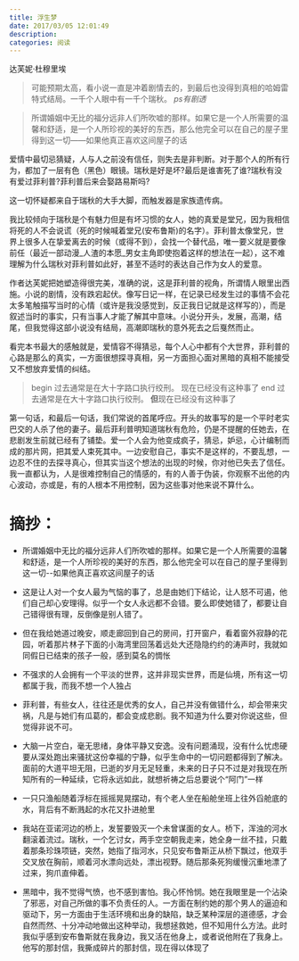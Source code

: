 ```yaml
---
title: 浮生梦
date: 2017/03/05 12:01:49
description:
categories: 阅读
---
```

达芙妮·杜穆里埃

> 可能预期太高，看小说一直是冲着剧情去的，到最后也没得到真相的哈姆雷特式结局。一千个人眼中有一千个瑞秋。
*ps有剧透*

> 所谓婚姻中无比的福分远非人们所吹嘘的那样。如果它是一个人所需要的温馨和舒适，是一个人所珍视的美好的东西，那么他完全可以在自己的屋子里得到这一切——如果他真正喜欢这间屋子的话

爱情中最切忌猜疑，人与人之前没有信任，则失去是非判断。对于那个人的所有行为，都加了一层有色（黑色）眼镜。瑞秋是好是坏?最后是谁害死了谁?瑞秋有没有爱过菲利普?菲利普后来会娶路易斯吗?

这一切怀疑都来自于瑞秋的大手大脚，而触发器是家族遗传病。

我比较倾向于瑞秋是个有魅力但是有坏习惯的女人，她的真爱是堂兄，因为我相信将死的人不会说谎（死的时候喊着堂兄(安布鲁斯)的名字）。菲利普太像堂兄，世界上很多人在挚爱离去的时候（或得不到），会找一个替代品，唯一要义就是要像前任（最近一部动漫_人渣的本愿_男女主角即使抱着这样的想法在一起），这不难理解为什么瑞秋对菲利普如此好，甚至不适时的表达自己作为女人的爱意。

作者达芙妮把她塑造得很完美，准确的说，这是菲利普的视角，所谓情人眼里出西施。小说的剧情，没有跌宕起伏。像写日记一样，在记录已经发生过的事情不会花太多笔触描写当时的心情（或许是我没感觉到，反正我日记就是这样写的），而是叙述当时的事实，只有当事人才能了解其中意味。小说分开头，发展，高潮，结尾，但我觉得这部小说没有结局，高潮即瑞秋的意外死去之后戛然而止。

看完本书最大的感触就是，爱情容不得猜忌，每个人心中都有个大世界，菲利普的心路是那么的真实，一方面很想探寻真相，另一方面担心面对黑暗的真相不能接受又不想放弃爱情的纠结。

> begin 过去通常是在大十字路口执行绞刑。 现在已经没有这种事了
>end 过去通常是在大十字路口执行绞刑。 **但**现在已经没有这种事了

第一句话，和最后一句话，我们常说的首尾呼应。开头的故事写的是一个平时老实巴交的人杀了他的妻子。最后菲利普明知道瑞秋有危险，仍是不提醒的任她去，在悲剧发生前就已经有了铺垫。爱一个人会为他变成疯子，猜忌，妒忌，心计编制而成的那片网，把其爱人束死其中。一边安慰自己，事实不是这样的，不要乱想，一边忍不住的去探寻真心，但其实当这个想法的出现的时候，你对他已失去了信任。
我一直都认为，人是很难控制自己的情感的，有的人善于伪装，你观察不出他的内心波动，亦或是，有的人根本不用控制，因为这些事对他来说不算什么。

# 摘抄：
* 所谓婚姻中无比的福分远非人们所吹嘘的那样。如果它是一个人所需要的温馨和舒适，是一个人所珍视的美好的东西，那么他完全可以在自己的屋子里得到这一切--如果他真正喜欢这间屋子的话


* 这是让人对一个女人最为气恼的事了，总是由她们下结论，让人怒不可遏，他们自己却心安理得。似乎一个女人永远都不会错。要么即使她错了，都要让自己错得很有理，反倒像是别人错了。

*  但在我给她道过晚安，顺走廊回到自己的房间，打开窗户，看着窗外寂静的花园，听着那片林子下面的小海湾里回荡着远处大还隐隐约约的涛声时，我就如同假日已结束的孩子一般，感到莫名的惆怅

* 不强求的人会拥有一个平淡的世界，这并非现实世界，而是仙境，所有这一切都属于我，而我不想一个人独占

* 菲利普，有些女人，往往还是优秀的女人，自己并没有做错什么，却会带来灾祸，凡是与她们有瓜葛的，都会变成悲剧。我不知道为什么要对你说这些，但觉得非说不可。

* 大脑一片空白，毫无思绪，身体平静又安逸。没有问题涌现，没有什么忧虑硬要从深处跑出来骚扰这份幸福的宁静，似乎生命中的一切问题都得到了解决。面前的大道平坦无阻，已逝的岁月无足轻重，未来的日子只不过是对我现在所知所有的一种延续，它将永远如此，就想祈祷之后总要说个“阿门”一样

*  一只只渔船随着浮标在摇摇晃晃摆动，有个老人坐在船舱坐班上往外舀舱底的水，背后有不断溅起的水花又扑进舱里

*  我站在亚诺河边的桥上，发誓要毁灭一个未曾谋面的女人。桥下，浑浊的河水翻滚着流过。瑞秋，一个乞讨女，两手空空朝我走来，她全身一丝不挂，只戴着那条珍珠项链，突然，她指了指河水，只见安布鲁斯正从桥下飘过，他双手交叉放在胸前，顺着河水漂向远处，漂出视野。随后那条死狗缓慢沉重地漂了过来，狗爪直伸着。

* 黑暗中，我不觉得气愤，也不感到害怕。我心怀怜悯。她在我眼里是一个沾染了邪恶，对自己所做的事不负责任的人。一方面在制约她的那个男人的逼迫和驱动下，另一方面由于生活环境和出身的缺陷，缺乏某种深层的道德感，才会自然而然、十分冲动地做出这种举动，我想拯救她，但不知用什么方法。此时我似乎感到安布鲁斯就在我身边，我又活在他身上，或者说他附在了我身上。他写的那封信，我撕成碎片的那封信，现在得以体现了